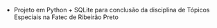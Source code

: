 - Projeto em Python + SQLite para conclusão da disciplina de Tópicos Especiais na Fatec de Ribeirão Preto

